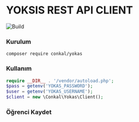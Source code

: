 # YOKSIS REST API CLIENT
![Build](https://github.com/cengizonkal/yokas/workflows/Build/badge.svg)


### Kurulum
```
composer require conkal/yokas 
```
### Kullanım
```php
require __DIR__ . '/vendor/autoload.php';
$pass = getenv('YOKAS_PASSWORD');
$user = getenv('YOKAS_USERNAME');
$client = new \Conkal\Yokas\Client(); 
```
### Öğrenci Kaydet
```php


```
